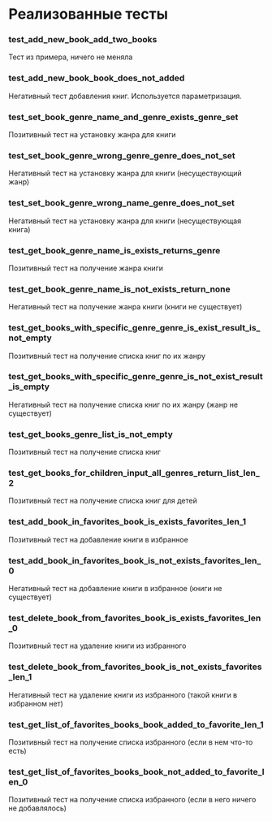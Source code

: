 # Реализованные тесты

### test_add_new_book_add_two_books

Тест из примера, ничего не меняла

### test_add_new_book_book_does_not_added

Негативный тест добавления книг. Используется параметризация. 

### test_set_book_genre_name_and_genre_exists_genre_set

Позитивный тест на установку жанра для книги

### test_set_book_genre_wrong_genre_genre_does_not_set

Негативный тест на установку жанра для книги (несуществующий жанр)

### test_set_book_genre_wrong_name_genre_does_not_set

Негативный тест на установку жанра для книги (несуществующая книга)

### test_get_book_genre_name_is_exists_returns_genre

Позитивный тест на получение жанра книги

### test_get_book_genre_name_is_not_exists_return_none

Негативный тест на получение жанра книги (книги не существует)

### test_get_books_with_specific_genre_genre_is_exist_result_is_not_empty

Позитивный тест на получение списка книг по их жанру

### test_get_books_with_specific_genre_genre_is_not_exist_result_is_empty

Негативный тест на получение списка книг по их жанру (жанр не существует)

### test_get_books_genre_list_is_not_empty

Позитивный тест на получение списка книг

### test_get_books_for_children_input_all_genres_return_list_len_2

Позитивный тест на получение списка книг для детей 

### test_add_book_in_favorites_book_is_exists_favorites_len_1

Позитивный тест на добавление книги в избранное

### test_add_book_in_favorites_book_is_not_exists_favorites_len_0

Негативный тест на добавление книги в избранное (книги не существует)

### test_delete_book_from_favorites_book_is_exists_favorites_len_0

Позитивный тест на удаление книги из избранного

### test_delete_book_from_favorites_book_is_not_exists_favorites_len_1

Негативный тест на удаление книги из избранного (такой книги в избранном нет)

### test_get_list_of_favorites_books_book_added_to_favorite_len_1

Позитивный тест на получение списка избранного (если в нем что-то есть)

### test_get_list_of_favorites_books_book_not_added_to_favorite_len_0

Позитивный тест на получение списка избранного (если в него ничего не добавлялось)